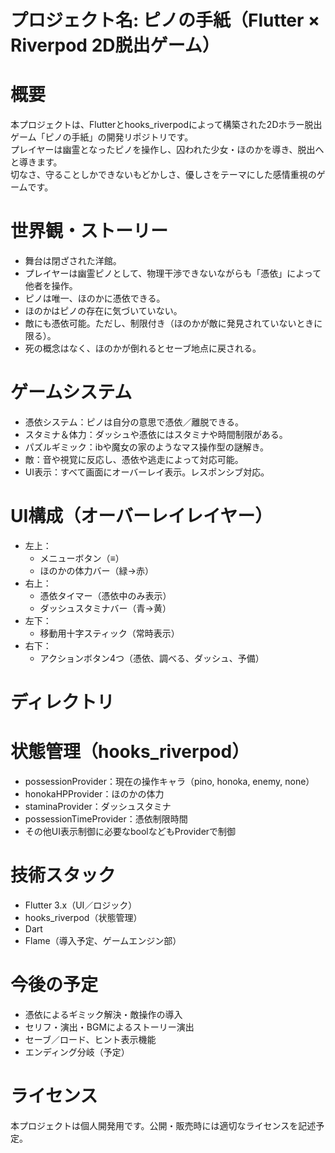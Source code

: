 # プロジェクト名: ピノの手紙（Flutter × Riverpod 2D脱出ゲーム）

# 概要
本プロジェクトは、Flutterとhooks_riverpodによって構築された2Dホラー脱出ゲーム「ピノの手紙」の開発リポジトリです。  
プレイヤーは幽霊となったピノを操作し、囚われた少女・ほのかを導き、脱出へと導きます。  
切なさ、守ることしかできないもどかしさ、優しさをテーマにした感情重視のゲームです。

# 世界観・ストーリー
- 舞台は閉ざされた洋館。
- プレイヤーは幽霊ピノとして、物理干渉できないながらも「憑依」によって他者を操作。
- ピノは唯一、ほのかに憑依できる。
- ほのかはピノの存在に気づいていない。
- 敵にも憑依可能。ただし、制限付き（ほのかが敵に発見されていないときに限る）。
- 死の概念はなく、ほのかが倒れるとセーブ地点に戻される。

# ゲームシステム
- 憑依システム：ピノは自分の意思で憑依／離脱できる。
- スタミナ＆体力：ダッシュや憑依にはスタミナや時間制限がある。
- パズルギミック：ibや魔女の家のようなマス操作型の謎解き。
- 敵：音や視覚に反応し、憑依や逃走によって対応可能。
- UI表示：すべて画面にオーバーレイ表示。レスポンシブ対応。

# UI構成（オーバーレイレイヤー）
- 左上：
  - メニューボタン（≡）
  - ほのかの体力バー（緑→赤）
- 右上：
  - 憑依タイマー（憑依中のみ表示）
  - ダッシュスタミナバー（青→黄）
- 左下：
  - 移動用十字スティック（常時表示）
- 右下：
  - アクションボタン4つ（憑依、調べる、ダッシュ、予備）

# ディレクトリ


# 状態管理（hooks_riverpod）
- possessionProvider：現在の操作キャラ（pino, honoka, enemy, none）
- honokaHPProvider：ほのかの体力
- staminaProvider：ダッシュスタミナ
- possessionTimeProvider：憑依制限時間
- その他UI表示制御に必要なboolなどもProviderで制御

# 技術スタック
- Flutter 3.x（UI／ロジック）
- hooks_riverpod（状態管理）
- Dart
- Flame（導入予定、ゲームエンジン部）

# 今後の予定
- 憑依によるギミック解決・敵操作の導入
- セリフ・演出・BGMによるストーリー演出
- セーブ／ロード、ヒント表示機能
- エンディング分岐（予定）

# ライセンス
本プロジェクトは個人開発用です。公開・販売時には適切なライセンスを記述予定。
